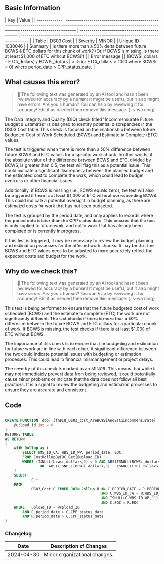 ## Basic Information

| Key           | Value                                                                                                                                                             |
| ------------- | ----------------------------------------------------------------------------------------------------------------------------------------------------------------- | ---------------------------------------------- | ---------------------------------------------------------------------------------- |
| Table         | DS03 Cost                                                                                                                                                         |
| Severity      | MINOR                                                                                                                                                             |
| Unique ID     | 1030046                                                                                                                                                           |
| Summary       | Is there more than a 50% delta between future BCWS & ETC dollars for this chunk of work? (Or, if BCWS is missing, is there at least $1,000 of ETC without BCWSi?) |
| Error message |                                                                                                                                                                   | (BCWSi_dollars - ETCi_dollars) / BCWSi_dollars | > .5 (or ETCi_dollars > 1000 where BCWSi = 0) where period_date > CPP_status_date. |

## What causes this error?

> :robot: The following text was generated by an AI tool and hasn't been reviewed for accuracy by a human! It might be useful, but it also might have errors. Are you a human? You can help by reviewing it for accuracy! Edit it as needed then remove this message.
> {.is-warning}

The Data Integrity and Quality (DIQ) check titled "Incommensurate Future Budget & Estimates" is designed to identify potential discrepancies in the DS03 Cost table. This check is focused on the relationship between future Budgeted Cost of Work Scheduled (BCWS) and Estimate to Complete (ETC) values.

The test is triggered when there is more than a 50% difference between future BCWS and ETC values for a specific work chunk. In other words, if the absolute value of the difference between BCWS and ETC, divided by BCWS, is greater than 0.5, the test will flag this as a potential issue. This could indicate a significant discrepancy between the planned budget and the estimated cost to complete the work, which could lead to budget overruns or other financial issues.

Additionally, if BCWS is missing (i.e., BCWS equals zero), the test will also be triggered if there is at least $1,000 of ETC without corresponding BCWS. This could indicate a potential oversight in budget planning, as there are estimated costs for work that has not been budgeted.

The test is grouped by the period date, and only applies to records where the period date is later than the CPP status date. This ensures that the test is only applied to future work, and not to work that has already been completed or is currently in progress.

If this test is triggered, it may be necessary to review the budget planning and estimation processes for the affected work chunks. It may be that the BCWS and ETC values need to be adjusted to more accurately reflect the expected costs and budget for the work.

## Why do we check this?

> :robot: The following text was generated by an AI tool and hasn't been reviewed for accuracy by a human! It might be useful, but it also might have errors. Are you a human? You can help by reviewing it for accuracy! Edit it as needed then remove this message.
> {.is-warning}

This test is being performed to ensure that the future budgeted cost of work scheduled (BCWS) and the estimate to complete (ETC) the work are not significantly different. The test checks if there is more than a 50% difference between the future BCWS and ETC dollars for a particular chunk of work. If BCWS is missing, the test checks if there is at least $1,000 of ETC without BCWS.

The importance of this check is to ensure that the budgeting and estimation for future work are in line with each other. A significant difference between the two could indicate potential issues with budgeting or estimation processes. This could lead to financial mismanagement or project delays.

The severity of this check is marked as an MINOR. This means that while it may not immediately prevent data from being reviewed, it could potentially cause minor problems or indicate that the data does not follow all best practices. It is a signal to review the budgeting and estimation processes to ensure they are accurate and consistent.

## Code

```sql

CREATE FUNCTION [dbo].[fnDIQ_DS03_Cost_AreBCWSiAndETCiIncommensurate] (
	@upload_id int = 0
)
RETURNS TABLE
AS RETURN
(
	with Rollup as (
		SELECT WBS_ID_CA, WBS_ID_WP, period_date, EOC
		FROM CostRollupByEOC_Get(@upload_ID)
		WHERE (ISNULL(bcwsi_dollars,0) = 0 AND ABS(ISNULL(BCWSi_dollars,0) - ISNULL(ETCi_dollars,0)) > 1000)
				OR 	ABS((ISNULL(BCWSi_dollars,0) - ISNULL(ETCi_dollars,0)) / NULLIF(BCWSi_dollars,0)) > .5
	)
	SELECT
			C.*
	FROM
			DS03_Cost C INNER JOIN Rollup R ON C.PERIOD_DATE = R.PERIOD_DATE
											AND C.WBS_ID_CA = R.WBS_ID_CA
											AND ISNULL(C.WBS_ID_WP,'') = R.WBS_ID_WP
											AND C.EOC = R.EOC
	WHERE	upload_ID = @upload_ID
		AND C.period_date > C.CPP_status_date
		AND R.period_date > C.CPP_status_date
)
```

### Changelog

| Date       | Description of Changes        |
| ---------- | ----------------------------- |
| 2024-04-30 | Minor organizational changes. |
